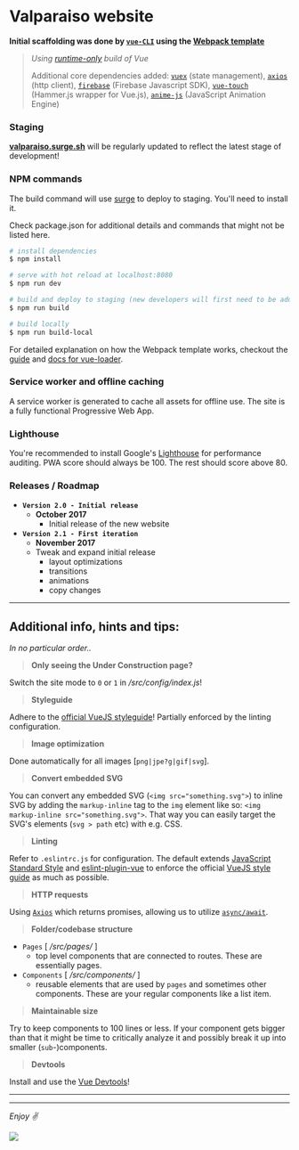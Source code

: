 # Valparaiso website

 **Initial scaffolding was done by [`vue-CLI`](https://github.com/vuejs/vue-cli) using the [Webpack template](https://github.com/vuejs-templates/webpack)**
>
> *Using [runtime-only](https://gist.github.com/anchal20/f2ac9807263e106c1308f7143df1cf09) build of Vue*
>
> Additional core dependencies added: [`vuex`](https://github.com/vuejs/vuex) (state management), [`axios`](https://github.com/mzabriskie/axios) (http client), [`firebase`](https://www.npmjs.com/package/firebase) (Firebase Javascript SDK), [`vue-touch`](https://github.com/vuejs/vue-touch/tree/next) (Hammer.js wrapper for Vue.js), [`anime-js`](https://github.com/juliangarnier/anime) (JavaScript Animation Engine)

### **Staging**

[**valparaiso.surge.sh**](https://valparaiso.surge.sh) will be regularly updated to reflect the latest stage of development! 

### **NPM commands**

The build command will use [surge](http://surge.sh/) to deploy to staging. You'll need to install it.

Check package.json for additional details and commands that might not be listed here.

``` bash
# install dependencies
$ npm install

# serve with hot reload at localhost:8080
$ npm run dev

# build and deploy to staging (new developers will first need to be added as collaborator to deploy to staging!)
$ npm run build

# build locally
$ npm run build-local
```

For detailed explanation on how the Webpack template works, checkout the [guide](http://vuejs-templates.github.io/webpack/) and [docs for vue-loader](http://vuejs.github.io/vue-loader).

### **Service worker and offline caching**

A service worker is generated to cache all assets for offline use. The site is a fully functional Progressive Web App.

### **Lighthouse**

You're recommended to install Google's [Lighthouse](https://github.com/GoogleChrome/lighthouse) for performance auditing. PWA score should always be 100. The rest should score above 80.

### **Releases / Roadmap**

- **`Version 2.0 - Initial release`**
	- **October 2017**
		+ Initial release of the new website
- **`Version 2.1 - First iteration`**
	- **November 2017**
	- Tweak and expand initial release
		+ layout optimizations
		+ transitions
		+ animations
		+ copy changes
<!-- - **`Version 2.2 - Blog`**
	- **December/January 2017**
	- Introduce blog
		+ 1.0 version of blog
- **`Version 2.3 - PWA`**
	- **January/February 2017**
	- Convert site to a Progressive Web App
	- Expand and tweak blog features
- **`Version 2.5 - CMS`**
	- **April 2017**
	- Introduce a Content Management System
		+ Initial release of custom CMS -->

---
## **Additional info, hints and tips:**

_In no particular order.._

> **Only seeing the Under Construction page?**

Switch the site mode to `0` or `1` in _/src/config/index.js_!

> **Styleguide**

Adhere to the [official VueJS styleguide](https://vuejs.org/v2/style-guide/)! Partially enforced by the linting configuration.

> **Image optimization**

Done automatically for all images [`png|jpe?g|gif|svg`].

> **Convert embedded SVG**

You can convert any embedded SVG (`<img src="something.svg">`) to inline SVG by adding the `markup-inline` tag to the `img` element like so: `<img markup-inline src="something.svg">`. That way you can easily target the SVG's elements (`svg > path` etc) with e.g. CSS.

> **Linting**

Refer to `.eslintrc.js` for configuration. The default extends [JavaScript Standard Style](https://github.com/standard/standard/blob/master/docs/RULES-en.md) and [eslint-plugin-vue](https://github.com/vuejs/eslint-plugin-vue) to enforce the official [VueJS style guide](https://vuejs.org/v2/style-guide/) as much as possible.

> **HTTP requests**

Using [`Axios`](https://github.com/mzabriskie/axios) which returns promises, allowing us to utilize [`async/await`](https://hackernoon.com/6-reasons-why-javascripts-async-await-blows-promises-away-tutorial-c7ec10518dd9).

> **Folder/codebase structure**

- `Pages` [ _/src/pages/_ ]
	- top level components that are connected to routes. These are essentially pages.
- `Components` [ _/src/components/_ ]
	- reusable elements that are used by `pages` and sometimes other components. These are your regular components like a list item.

> **Maintainable size**

Try to keep components to 100 lines or less. If your component gets bigger than that it might be time to critically analyze it and possibly break it up into smaller (`sub`-)components.

> **Devtools**

Install and use the [Vue Devtools](https://github.com/vuejs/vue-devtools)!

---
---
_Enjoy ✌️_

![](https://i.imgur.com/apjyd3T.gif)
